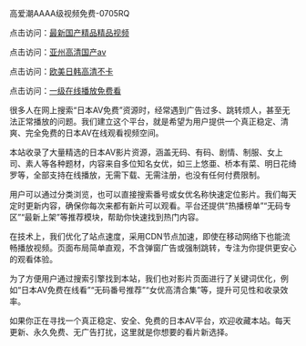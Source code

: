 高爱潮AAAA级视频免费-0705RQ

点击访问：<a href="https://rtj-3zo.pages.dev/">最新国产精品精品视频</a>

点击访问：<a href="https://vassv.pages.dev/">亚州高清国产av</a>

点击访问：<a href="https://gsd-agv.pages.dev/">欧美日韩高清不卡</a>

点击访问：<a href="https://gda-c7m.pages.dev/">一级在线播放免费看</a>

很多人在网上搜索“日本AV免费”资源时，经常遇到广告过多、跳转烦人，甚至无法正常播放的问题。我们建立这个平台，就是希望为用户提供一个真正稳定、清爽、完全免费的日本AV在线观看视频空间。

本站收录了大量精选的日本AV影片资源，涵盖无码、有码、剧情、制服、女上司、素人等各种题材，内容来自多位知名女优，如三上悠亜、桥本有菜、明日花绮罗等，全部支持在线播放，无需下载、无需注册，也没有任何付费限制。

用户可以通过分类浏览，也可以直接搜索番号或女优名称快速定位影片。我们每天定时更新内容，确保你每次来都有新片可以观看。平台还提供“热播榜单”“无码专区”“最新上架”等推荐模块，帮助你快速找到热门内容。

在技术上，我们优化了站点速度，采用CDN节点加速，即使在移动网络下也能流畅播放视频。页面布局简单直观，不含弹窗广告或强制跳转，专注为你提供更安心的观看体验。

为了方便用户通过搜索引擎找到本站，我们也对影片页面进行了关键词优化，例如“日本AV免费在线看”“无码番号推荐”“女优高清合集”等，提升可见性和收录效率。

如果你正在寻找一个真正稳定、安全、免费的日本AV平台，欢迎收藏本站。每天更新、永久免费、无广告打扰，这里就是你想要的看片新选择。

<span style="display:none;">[Canonical link](https://github.com/I20250705/So4 ）</span>
